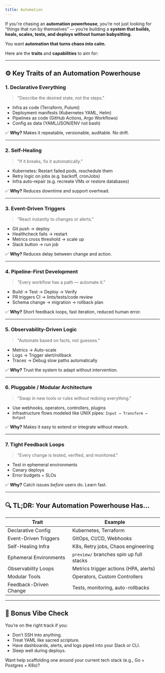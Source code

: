 ```yaml
---
title: Automation
---
```


If you're chasing an **automation powerhouse**, you’re not just looking for “things that run by themselves” — you’re building a **system that builds, heals, scales, tests, and deploys without human babysitting.**

You want **automation that turns chaos into calm.**

Here are the **traits** and **capabilities** to aim for:

---

## ⚙️ **Key Traits of an Automation Powerhouse**

### 1. **Declarative Everything**

> "Describe the desired state, not the steps."

* Infra as code (Terraform, Pulumi)
* Deployment manifests (Kubernetes YAML, Helm)
* Pipelines as code (GitHub Actions, Argo Workflows)
* Config as data (YAML/JSON/ENV not bash)

✅ **Why?** Makes it repeatable, versionable, auditable. No drift.

---

### 2. **Self-Healing**

> "If it breaks, fix it automatically."

* Kubernetes: Restart failed pods, reschedule them
* Retry logic on jobs (e.g. backoff, cronJobs)
* Infra auto-repair (e.g. recreate VMs or restore databases)

✅ **Why?** Reduces downtime and support overhead.

---

### 3. **Event-Driven Triggers**

> "React instantly to changes or alerts."

* Git push → deploy
* Healthcheck fails → restart
* Metrics cross threshold → scale up
* Slack button → run job

✅ **Why?** Reduces delay between change and action.

---

### 4. **Pipeline-First Development**

> "Every workflow has a path — automate it."

* Build → Test → Deploy → Verify
* PR triggers CI → lints/tests/code review
* Schema change → migration → rollback plan

✅ **Why?** Short feedback loops, fast iteration, reduced human error.

---

### 5. **Observability-Driven Logic**

> "Automate based on facts, not guesses."

* Metrics → Auto-scale
* Logs → Trigger alert/rollback
* Traces → Debug slow paths automatically

✅ **Why?** Trust the system to adapt without intervention.

---

### 6. **Pluggable / Modular Architecture**

> "Swap in new tools or rules without redoing everything."

* Use webhooks, operators, controllers, plugins
* Infrastructure flows modeled like UNIX pipes: `Input → Transform → Output`

✅ **Why?** Makes it easy to extend or integrate without rework.

---

### 7. **Tight Feedback Loops**

> "Every change is tested, verified, and monitored."

* Test in ephemeral environments
* Canary deploys
* Error budgets + SLOs

✅ **Why?** Catch issues *before* users do. Learn fast.

---

## 🔍 TL;DR: Your Automation Powerhouse Has...

| Trait                  | Example                                 |
| ---------------------- | --------------------------------------- |
| Declarative Config     | Kubernetes, Terraform                   |
| Event-Driven Triggers  | GitOps, CI/CD, Webhooks                 |
| Self-Healing Infra     | K8s, Retry jobs, Chaos engineering      |
| Ephemeral Environments | `preview/` branches spin up full stacks |
| Observability Loops    | Metrics trigger actions (HPA, alerts)   |
| Modular Tools          | Operators, Custom Controllers           |
| Feedback-Driven Change | Tests, monitoring, auto-rollbacks       |

---

## 🚀 Bonus Vibe Check

You’re on the right track if you:

* Don’t SSH into anything.
* Treat YAML like sacred scripture.
* Have dashboards, alerts, and logs piped into your Slack or CLI.
* Sleep well during deploys.

Want help scaffolding one around your current tech stack (e.g., Go + Postgres + K8s)?
